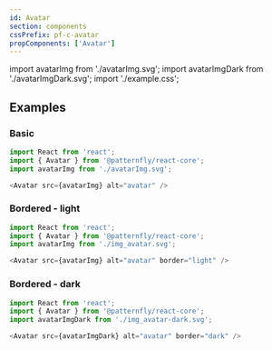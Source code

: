 ```yaml
---
id: Avatar
section: components
cssPrefix: pf-c-avatar
propComponents: ['Avatar']
---
```


import avatarImg from './avatarImg.svg';
import avatarImgDark from './avatarImgDark.svg';
import './example.css';

## Examples
### Basic
```ts
import React from 'react';
import { Avatar } from '@patternfly/react-core';
import avatarImg from './avatarImg.svg';

<Avatar src={avatarImg} alt="avatar" />
```

### Bordered - light
```ts
import React from 'react';
import { Avatar } from '@patternfly/react-core';
import avatarImg from './img_avatar.svg';

<Avatar src={avatarImg} alt="avatar" border="light" />
```

### Bordered - dark
```ts
import React from 'react';
import { Avatar } from '@patternfly/react-core';
import avatarImgDark from './img_avatar-dark.svg';

<Avatar src={avatarImgDark} alt="avatar" border="dark" />
```

